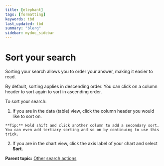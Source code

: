 ```yaml
---
title: [elephant]
tags: [formatting]
keywords: tbd
last_updated: tbd
summary: "blerg"
sidebar: mydoc_sidebar
---
```

# Sort your search

Sorting your search allows you to order your answer, making it easier to read.

By default, sorting applies in descending order. You can click on a column header to sort again to sort in ascending order.

To sort your search:

1.   If you are in the data (table) view, click the column header you would like to sort on. 

    **Tip:** Hold shift and click another column to add a secondary sort. You can even add tertiary sorting and so on by continuing to use this trick.

2.   If you are in the chart view, click the axis label of your chart and select **Sort**. 

**Parent topic:** [Other search actions](../../pages/complex_searches/search_actions.html)

